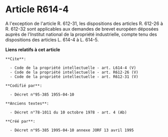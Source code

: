 # Article R614-4

A l'exception de l'article R. 612-31, les dispositions des articles R. 612-26 à R. 612-32 sont applicables aux demandes de
brevet européen déposées auprès de l'Institut national de la propriété industrielle, compte tenu des dispositions des
articles L. 614-4 à L. 614-5.

**Liens relatifs à cet article**

	**Cite**:

	  - Code de la propriété intellectuelle - art. L614-4 (V)
	  - Code de la propriété intellectuelle - art. R612-26 (V)
	  - Code de la propriété intellectuelle - art. R612-31 (V)

	**Codifié par**:

	  - Décret n°95-385 1955-04-10

	**Anciens textes**:

	  - Décret n°78-1011 du 10 octobre 1978 - art. 4 (Ab)

	**Créé par**:

	  - Décret n°95-385 1995-04-10 annexe JORF 13 avril 1995
